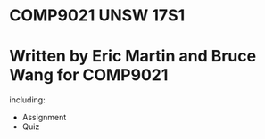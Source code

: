 # COMP9021 UNSW 17S1
# Written by Eric Martin and Bruce Wang for COMP9021

including:
- Assignment
- Quiz